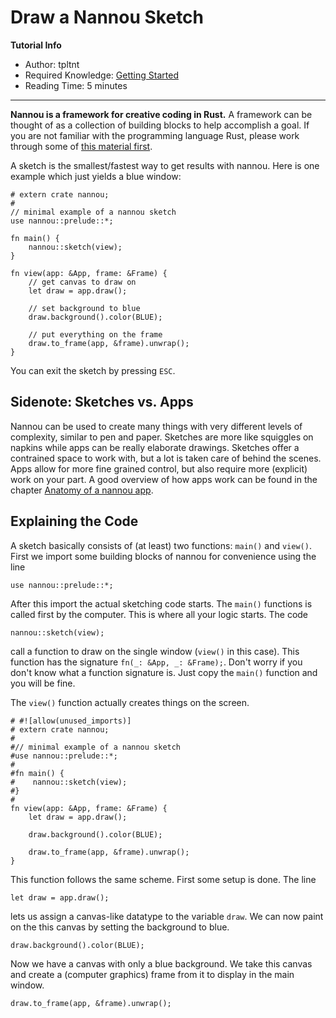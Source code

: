 # Draw a Nannou Sketch

**Tutorial Info**

- Author: tpltnt
- Required Knowledge: [Getting Started](/getting_started.md)
- Reading Time: 5 minutes

---


**Nannou is a framework for creative coding in Rust.** A framework can be
thought of as a collection of building blocks to help accomplish a goal.
If you are not familiar with the programming language Rust, please work
through some of [this material first](https://www.rust-lang.org/learn).

A sketch is the smallest/fastest way to get results with nannou.
Here is one example which just yields a blue window:

```rust,no_run
# extern crate nannou;
#
// minimal example of a nannou sketch
use nannou::prelude::*;

fn main() {
    nannou::sketch(view);
}

fn view(app: &App, frame: &Frame) {
    // get canvas to draw on
    let draw = app.draw();

    // set background to blue
    draw.background().color(BLUE);

    // put everything on the frame
    draw.to_frame(app, &frame).unwrap();
}
```

You can exit the sketch by pressing `ESC`.

## Sidenote: Sketches vs. Apps

Nannou can be used to create many things with very different levels
of complexity, similar to pen and paper. Sketches are more like
squiggles on napkins while apps can be really elaborate drawings.
Sketches offer a contrained space to work with, but a lot is taken
care of behind the scenes. Apps allow for more fine grained control,
but also require more (explicit) work on your part. A good overview
of how apps work can be found in the chapter [Anatomy of a nannou app](/tutorials/basics/anatomy-of-a-nannou-app.md).


## Explaining the Code

A sketch basically consists of (at least) two functions: `main()` and `view()`.
First we import some building blocks of nannou for convenience using the line
```rust,no_run
use nannou::prelude::*;
```

After this import the actual sketching code starts. The `main()` functions is
called first by the computer. This is where all your logic starts. The code
```rust,no_run
nannou::sketch(view);
```
call a function to draw on the single window (`view()` in this case). This
function has the signature `fn(_: &App, _: &Frame);`. Don't worry if you
don't know what a function signature is. Just copy the `main()` function
and you will be fine.

The `view()` function actually creates things on the screen.
```rust,no_run
# #![allow(unused_imports)]
# extern crate nannou;
#
#// minimal example of a nannou sketch
#use nannou::prelude::*;
#
#fn main() {
#    nannou::sketch(view);
#}
#
fn view(app: &App, frame: &Frame) {
    let draw = app.draw();

    draw.background().color(BLUE);

    draw.to_frame(app, &frame).unwrap();
}
```

This function follows the same scheme. First some setup is done. The line
```rust,no_run
let draw = app.draw();
```
lets us assign a canvas-like datatype to the variable `draw`.
We can now paint on the this canvas by setting the background to blue.
```rust,no_run
draw.background().color(BLUE);
```
Now we have a canvas with only a blue background. We take this canvas and
create a (computer graphics) frame from it to display in the main window.
```rust,no_run
draw.to_frame(app, &frame).unwrap();
```
